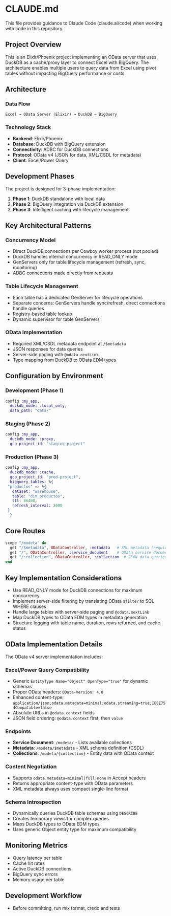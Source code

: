 # CLAUDE.md

This file provides guidance to Claude Code (claude.ai/code) when working with code in this repository.

## Project Overview

This is an Elixir/Phoenix project implementing an OData server that uses DuckDB as a cache/proxy layer to connect Excel with BigQuery. The architecture enables multiple users to query data from Excel using pivot tables without impacting BigQuery performance or costs.

## Architecture

### Data Flow
```
Excel → OData Server (Elixir) → DuckDB → BigQuery
```

### Technology Stack
- **Backend**: Elixir/Phoenix
- **Database**: DuckDB with BigQuery extension
- **Connectivity**: ADBC for DuckDB connections
- **Protocol**: OData v4 (JSON for data, XML/CSDL for metadata)
- **Client**: Excel/Power Query

## Development Phases

The project is designed for 3-phase implementation:

1. **Phase 1**: DuckDB standalone with local data
2. **Phase 2**: BigQuery integration via DuckDB extension
3. **Phase 3**: Intelligent caching with lifecycle management

## Key Architectural Patterns

### Concurrency Model
- Direct DuckDB connections per Cowboy worker process (not pooled)
- DuckDB handles internal concurrency in READ_ONLY mode
- GenServers only for table lifecycle management (refresh, sync, monitoring)
- ADBC connections made directly from requests

### Table Lifecycle Management
- Each table has a dedicated GenServer for lifecycle operations
- Separate concerns: GenServers handle sync/refresh, direct connections handle queries
- Registry-based table lookup
- Dynamic supervisor for table GenServers

### OData Implementation
- Required XML/CSDL metadata endpoint at `/$metadata`
- JSON responses for data queries
- Server-side paging with `@odata.nextLink`
- Type mapping from DuckDB to OData EDM types

## Configuration by Environment

### Development (Phase 1)
```elixir
config :my_app,
  duckdb_mode: :local_only,
  data_path: "data/"
```

### Staging (Phase 2)
```elixir
config :my_app,
  duckdb_mode: :proxy,
  gcp_project_id: "staging-project"
```

### Production (Phase 3)
```elixir
config :my_app,
  duckdb_mode: :cache,
  gcp_project_id: "prod-project",
  bigquery_tables: %{
 "productos" => %{
   dataset: "warehouse",
   table: "dim_productos",
   ttl: 86400,
   refresh_interval: 3600
 }
  }
```

## Core Routes
```elixir
scope "/modeta" do
  get "/$metadata", ODataController, :metadata   # XML metadata (required)
  get "/", ODataController, :service_document    # OData service document
  get "/:collection", ODataController, :collection  # JSON data queries
end
```

## Key Implementation Considerations

- Use READ_ONLY mode for DuckDB connections for maximum concurrency
- Implement server-side filtering by translating OData `$filter` to SQL WHERE clauses
- Handle large tables with server-side paging and `@odata.nextLink`
- Map DuckDB types to OData EDM types in metadata generation
- Structure logging with table name, duration, rows returned, and cache status

## OData Implementation Details

The OData v4 server implementation includes:

### Excel/Power Query Compatibility
- Generic `EntityType Name="Object" OpenType="true"` for dynamic schemas
- Proper OData headers: `OData-Version: 4.0`
- Enhanced content-type: `application/json;odata.metadata=minimal;odata.streaming=true;IEEE754Compatible=false`
- Absolute URLs in `@odata.context` fields
- JSON field ordering: `@odata.context` first, then `value`

### Endpoints
- **Service Document**: `/modeta/` - Lists available collections
- **Metadata**: `/modeta/$metadata` - XML schema definition (CSDL)
- **Collections**: `/modeta/{collection}` - Entity data with OData context

### Content Negotiation
- Supports `odata.metadata=minimal|full|none` in Accept headers
- Returns appropriate content-type with OData parameters
- XML metadata always uses compact single-line format

### Schema Introspection
- Dynamically queries DuckDB table schemas using `DESCRIBE`
- Creates temporary views for complex queries
- Maps DuckDB types to OData EDM types
- Uses generic Object entity type for maximum compatibility

## Monitoring Metrics
- Query latency per table
- Cache hit rates
- Active DuckDB connections
- BigQuery sync errors
- Memory usage per table

## Development Workflow
- Before committing, run mix format, credo and tests